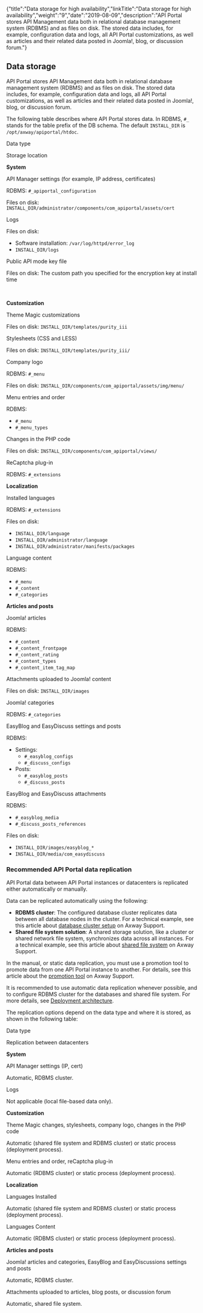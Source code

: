 {"title":"Data storage for high availability","linkTitle":"Data storage for high availability","weight":"9","date":"2019-08-09","description":"API Portal stores API Management data both in relational database management system (RDBMS) and as files on disk. The stored data includes, for example, configuration data and logs, all API Portal customizations, as well as articles and their related data posted in Joomla!, blog, or discussion forum."} 

## Data storage

API Portal stores API Management data both in relational database management system (RDBMS) and as files on disk. The stored data includes, for example, configuration data and logs, all API Portal customizations, as well as articles and their related data posted in Joomla!, blog, or discussion forum.

The following table describes where API Portal stores data. In RDBMS, `#_` stands for the table prefix of the DB schema. The default `INSTALL_DIR` is `/opt/axway/apiportal/htdoc`.

Data type

Storage location

**System**

API Manager settings (for example, IP address, certificates)

RDBMS: `#_apiportal_configuration`

Files on disk: `INSTALL_DIR/administrator/components/com_apiportal/assets/cert`

Logs

Files on disk:

-   Software installation: `/var/log/httpd/error_log`
-   `INSTALL_DIR/logs`

Public API mode key file

Files on disk: The custom path you specified for the encryption key at install time

 

**Customization**

Theme Magic customizations

Files on disk: `INSTALL_DIR/templates/purity_iii`

Stylesheets (CSS and LESS)

Files on disk: `INSTALL_DIR/templates/purity_iii/`

Company logo

RDBMS: `#_menu`

Files on disk: `INSTALL_DIR/components/com_apiportal/assets/img/menu/`

Menu entries and order

RDBMS:

-   `#_menu`
-   `#_menu_types`

Changes in the PHP code

Files on disk: `INSTALL_DIR/components/com_apiportal/views/`

ReCaptcha plug-in

RDBMS: `#_extensions`

**Localization**

Installed languages

RDBMS: `#_extensions`

Files on disk:

-   `INSTALL_DIR/language`
-   `INSTALL_DIR/administrator/language`
-   `INSTALL_DIR/administrator/manifests/packages`

Language content

RDBMS:

-   `#_menu`
-   `#_content`
-   `#_categories`

**Articles and posts**

Joomla! articles

RDBMS:

-   `#_content`
-   `#_content_frontpage`
-   `#_content_rating`
-   `#_content_types`
-   `#_content_item_tag_map`

Attachments uploaded to Joomla! content

Files on disk: `INSTALL_DIR/images`

Joomla! categories

RDBMS: `#_categories`

EasyBlog and EasyDiscuss settings and posts

RDBMS:

-   Settings:
    -   `#_easyblog_configs`
    -   `#_discuss_configs`
-   Posts:
    -   `#_easyblog_posts`
    -   `#_discuss_posts`

EasyBlog and EasyDiscuss attachments

RDBMS:

-   `#_easyblog_media`
-   `#_discuss_posts_references`

Files on disk:

-   `INSTALL_DIR/images/easyblog_*`
-   `INSTALL_DIR/media/com_easydiscuss`

### Recommended API Portal data replication

API Portal data between API Portal instances or datacenters is replicated either automatically or manually.

Data can be replicated automatically using the following:

-   **RDBMS cluster**: The configured database cluster replicates data between all database nodes in the cluster. For a technical example, see this article about [database cluster setup](https://support.axway.com/en/articles/article-details/id/180417) on Axway Support.
-   **Shared file system solution**: A shared storage solution, like a cluster or shared network file system, synchronizes data across all instances. For a technical example, see this article about [shared file system](https://support.axway.com/en/articles/article-details/id/180405) on Axway Support.

In the manual, or static data replication, you must use a promotion tool to promote data from one API Portal instance to another. For details, see this article about the [promotion tool](https://support.axway.com/en/articles/article-details/id/180277) on Axway Support.

It is recommended to use automatic data replication whenever possible, and to configure RDBMS cluster for the databases and shared file system. For more details, see [Deployment architecture](#Deployme).

The replication options depend on the data type and where it is stored, as shown in the following table:

Data type

Replication between datacenters

**System**

API Manager settings (IP, cert)

Automatic, RDBMS cluster.

Logs

Not applicable (local file-based data only).

**Customization**

Theme Magic changes, stylesheets, company logo, changes in the PHP code

Automatic (shared file system and RDBMS cluster) or static process (deployment process).

Menu entries and order, reCaptcha plug-in

Automatic (RDBMS cluster) or static process (deployment process).

**Localization**

Languages Installed

Automatic (shared file system and RDBMS cluster) or static process (deployment process).

Languages Content

Automatic (RDBMS cluster) or static process (deployment process).

**Articles and posts**

Joomla! articles and categories, EasyBlog and EasyDiscussions settings and posts

Automatic, RDBMS cluster.

Attachments uploaded to articles, blog posts, or discussion forum

Automatic, shared file system.
